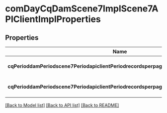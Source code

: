 # comDayCqDamScene7ImplScene7APIClientImplProperties

## Properties
Name | Type | Description | Notes
------------ | ------------- | ------------- | -------------
**cqPerioddamPeriodscene7PeriodapiclientPeriodrecordsperpagePeriodnofilterPeriodname** | [**ConfigNodePropertyInteger**](ConfigNodePropertyInteger.md) |  | [optional] [default to null]
**cqPerioddamPeriodscene7PeriodapiclientPeriodrecordsperpagePeriodwithfilterPeriodname** | [**ConfigNodePropertyInteger**](ConfigNodePropertyInteger.md) |  | [optional] [default to null]

[[Back to Model list]](../README.md#documentation-for-models) [[Back to API list]](../README.md#documentation-for-api-endpoints) [[Back to README]](../README.md)


